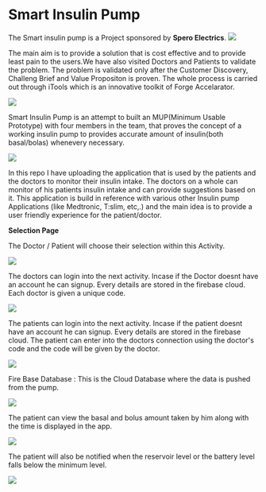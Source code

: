 # Smart Insulin Pump

The Smart insulin pump is a Project sponsored by **Spero Electrics**.
![](images/spero_.png)

The main aim is to provide a solution that is cost effective and to provide least pain to the users.We have also visited Doctors and Patients to validate the problem. The problem is validated only after the Customer Discovery, Challeng Brief and Value Propositon is proven. The whole process is carried out through iTools which is an innovative toolkit of Forge Accelarator.

![](images/itools.JPG)

Smart Insulin Pump is an attempt to built an MUP(Minimum Usable Prototype) with four members in the team, that proves the concept of a working insulin pump to provides accurate amount of insulin(both basal/bolas) whenevery necessary.

![](images/pump.jpg)

In this repo I have uploading the application that is used by the patients and the doctors to monitor their insulin intake. The doctors on a whole can monitor of his patients insulin intake and can provide suggestions based on it. This application is build in reference with various other Insulin pump Applications (like Medtronic, T:slim, etc,.) and the main idea is to provide a user friendly experience for the patient/doctor.

**Selection Page**

The Doctor / Patient will choose their selection within this Activity.

![](images/DocPat.JPG)

The doctors can login into the next activity.
Incase if the Doctor doesnt have  an account he can signup.
Every details are stored in the firebase cloud.
Each doctor is given a unique code.

![](images/doclogi.JPG)

The patients can login into the next activity.
Incase if the patient doesnt have an account he can signup.
Every details are stored in the firebase cloud.
The patient can enter into the doctors connection using the doctor's code and the code will be given by the doctor.

![](images/patlogi.JPG)

Fire Base Database :
This is the Cloud Database where the data is pushed from the pump.

![](images/DBs.JPG)


The patient can view the basal and bolus amount taken by him along with the time is displayed in the app.

![](images/patient.JPG)


The patient will also be notified when the reservoir level or the battery level falls below the minimum level.

![](images/notification.JPG)

